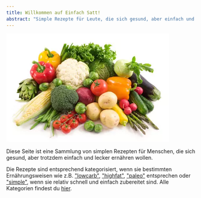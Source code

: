 ```yaml
---
title: Willkommen auf Einfach Satt!
abstract: "Simple Rezepte für Leute, die sich gesund, aber einfach und lecker ernähren wollen."
---
```


![](img/food.webp)

Diese Seite ist eine Sammlung von simplen Rezepten für Menschen, die sich gesund, aber trotzdem einfach und lecker ernähren wollen.

Die Rezepte sind entsprechend kategorisiert, wenn sie bestimmten Ernährungsweisen wie z.B. ["lowcarb"](tags/lowcarb/), ["highfat"](tags/highfat/), ["paleo"](tags/paleo/) entsprechen oder ["simple"](tags/simple/), wenn sie relativ schnell und einfach zubereitet sind. Alle Kategorien findest du [hier](tags/).

